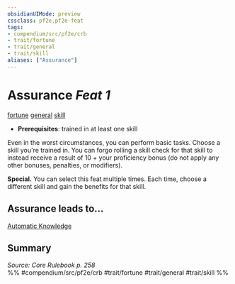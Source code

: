 ```yaml
---
obsidianUIMode: preview
cssclass: pf2e,pf2e-feat
tags:
- compendium/src/pf2e/crb
- trait/fortune
- trait/general
- trait/skill
aliases: ["Assurance"]
---
```

# Assurance  *Feat 1*  
[fortune](/rules/traits/fortune.md)  [general](/rules/traits/general.md)  [skill](/rules/traits/skill.md)  

- **Prerequisites**: trained in at least one skill

Even in the worst circumstances, you can perform basic tasks. Choose a skill you're trained in. You can forgo rolling a skill check for that skill to instead receive a result of 10 + your proficiency bonus (do not apply any other bonuses, penalties, or modifiers).

**Special.** You can select this feat multiple times. Each time, choose a different skill and gain the benefits for that skill.

## Assurance leads to...

[Automatic Knowledge](/compendium/feats/automatic-knowledge.md)

## Summary

*Source: Core Rulebook p. 258*  
%% #compendium/src/pf2e/crb #trait/fortune #trait/general #trait/skill %%